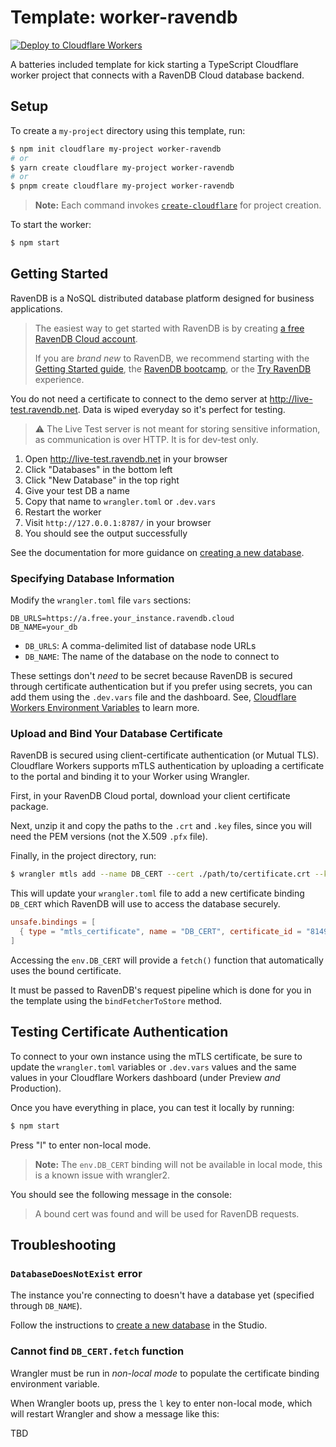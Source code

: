 # Template: worker-ravendb

[![Deploy to Cloudflare Workers](https://deploy.workers.cloudflare.com/button)](https://deploy.workers.cloudflare.com/?url=https://github.com/ravendb/cloudflare-template-worker)

A batteries included template for kick starting a TypeScript Cloudflare worker project that connects with a RavenDB Cloud database backend.

## Setup

To create a `my-project` directory using this template, run:

```sh
$ npm init cloudflare my-project worker-ravendb
# or
$ yarn create cloudflare my-project worker-ravendb
# or
$ pnpm create cloudflare my-project worker-ravendb
```

> **Note:** Each command invokes [`create-cloudflare`](https://www.npmjs.com/package/create-cloudflare) for project creation.

To start the worker:

```sh
$ npm start
```

## Getting Started

RavenDB is a NoSQL distributed database platform designed for business applications.

> The easiest way to get started with RavenDB is by creating [a free RavenDB Cloud account](cloud-signup). 
>
> If you are _brand new_ to RavenDB, we recommend starting with the [Getting Started guide](docs-get-started), the [RavenDB bootcamp](learn-bootcamp), or the [Try RavenDB](learn-demo) experience.


You do not need a certificate to connect to the demo server at http://live-test.ravendb.net. Data is wiped everyday so it's perfect for testing.

> ⚠ The Live Test server is not meant for storing sensitive information, as communication is over HTTP. It is for dev-test only.

1. Open http://live-test.ravendb.net in your browser
1. Click "Databases" in the bottom left
1. Click "New Database" in the top right
1. Give your test DB a name
1. Copy that name to `wrangler.toml` or `.dev.vars`
1. Restart the worker
1. Visit `http://127.0.0.1:8787/` in your browser
1. You should see the output successfully

See the documentation for more guidance on [creating a new database](docs-create-db).

### Specifying Database Information

Modify the `wrangler.toml` file `vars` sections:

```
DB_URLS=https://a.free.your_instance.ravendb.cloud
DB_NAME=your_db
```

- `DB_URLS`: A comma-delimited list of database node URLs
- `DB_NAME`: The name of the database on the node to connect to

These settings don't _need_ to be secret because RavenDB is secured through certificate authentication but if you prefer using secrets, you can add them using the `.dev.vars` file and the dashboard. See, [Cloudflare Workers Environment Variables](cf-env) to learn more.

### Upload and Bind Your Database Certificate

RavenDB is secured using client-certificate authentication (or Mutual TLS). Cloudflare Workers supports mTLS authentication by uploading a certificate to the portal and binding it to your Worker using Wrangler.

First, in your RavenDB Cloud portal, download your client certificate package.

Next, unzip it and copy the paths to the `.crt` and `.key` files, since you will need the PEM versions (not the X.509 `.pfx` file).

Finally, in the project directory, run:

```sh
$ wrangler mtls add --name DB_CERT --cert ./path/to/certificate.crt --key ./path/to/certificate.key
```

This will update your `wrangler.toml` file to add a new certificate binding `DB_CERT` which RavenDB will use to access the database securely.

```toml
unsafe.bindings = [
  { type = "mtls_certificate", name = "DB_CERT", certificate_id = "814954ba-22ba-4d26-8da7-940425f2e1c6" }
]
```

Accessing the `env.DB_CERT` will provide a `fetch()` function that automatically uses the bound certificate.

It must be passed to RavenDB's request pipeline which is done for you in the template using the `bindFetcherToStore` method.

## Testing Certificate Authentication

To connect to your own instance using the mTLS certificate, be sure to update the `wrangler.toml` variables or `.dev.vars` values and the same values in your Cloudflare Workers dashboard (under Preview _and_ Production).

Once you have everything in place, you can test it locally by running:

```sh
$ npm start
```

Press "l" to enter non-local mode.

> **Note:** The `env.DB_CERT` binding will not be available in local mode, this is a known issue with wrangler2.

You should see the following message in the console:

> A bound cert was found and will be used for RavenDB requests.

## Troubleshooting

### `DatabaseDoesNotExist` error

The instance you're connecting to doesn't have a database yet (specified through `DB_NAME`).

Follow the instructions to [create a new database](docs-create-db) in the Studio.

### Cannot find `DB_CERT.fetch` function

Wrangler must be run in _non-local mode_ to populate the certificate binding environment variable.

When Wrangler boots up, press the `l` key to enter non-local mode, which will restart Wrangler and show a message like this:

TBD

[cloud-signup]: https://cloud.ravendb.net?utm_source=github&utm_medium=web&utm_campaign=oss_cloudflare_worker_template&utm_content=ravendb_cloud_signup
[docs-get-started]: https://ravendb.net/docs/article-page/csharp/start/getting-started?utm_source=github&utm_medium=web&utm_campaign=oss_cloudflare_worker_template&utm_content=get_started
[docs-create-db]: https://ravendb.net/docs/article-page/csharp/studio/database/create-new-database/general-flow?utm_source=github&utm_medium=web&utm_campaign=oss_cloudflare_worker_template&utm_content=docs_new_db
[learn-bootcamp]: https://ravendb.net/learn/bootcamp?utm_source=github&utm_medium=web&utm_campaign=oss_cloudflare_worker_template&utm_content=ravendb_bootcamp_signup
[learn-demo]: https://demo.ravendb.net/?utm_source=github&utm_medium=web&utm_campaign=oss_cloudflare_worker_template&utm_content=ravendb_try
[cf-env]: https://developers.cloudflare.com/workers/platform/environment-variables/